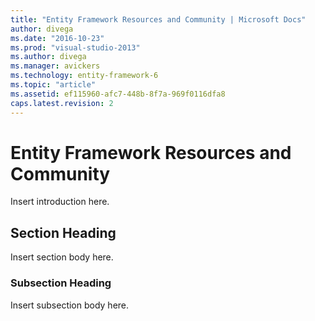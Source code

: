 ```yaml
---
title: "Entity Framework Resources and Community | Microsoft Docs"
author: divega
ms.date: "2016-10-23"
ms.prod: "visual-studio-2013"
ms.author: divega
ms.manager: avickers
ms.technology: entity-framework-6
ms.topic: "article"
ms.assetid: ef115960-afc7-448b-8f7a-969f0116dfa8
caps.latest.revision: 2
---
```

# Entity Framework Resources and Community
Insert introduction here.  
  
## Section Heading  
 Insert section body here.  
  
### Subsection Heading  
 Insert subsection body here.
